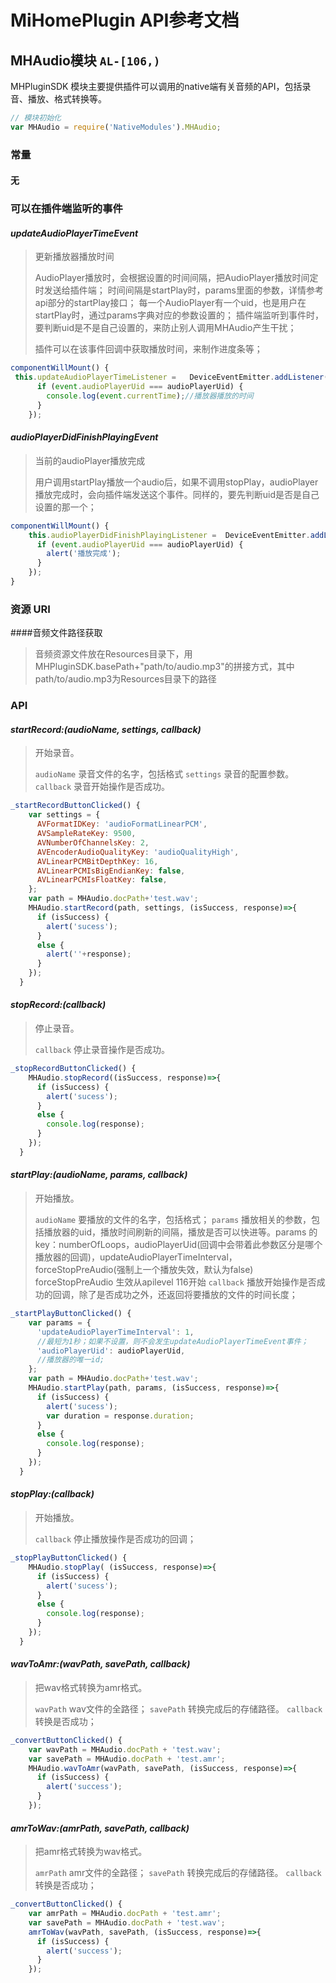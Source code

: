 # MiHomePlugin API参考文档
## MHAudio模块 `AL-[106,)`

MHPluginSDK 模块主要提供插件可以调用的native端有关音频的API，包括录音、播放、格式转换等。

```js
// 模块初始化
var MHAudio = require('NativeModules').MHAudio;
```

### 常量
#### 无



### 可以在插件端监听的事件
#### *updateAudioPlayerTimeEvent*
>更新播放器播放时间
>
>AudioPlayer播放时，会根据设置的时间间隔，把AudioPlayer播放时间定时发送给插件端；
>时间间隔是startPlay时，params里面的参数，详情参考api部分的startPlay接口；
>每一个AudioPlayer有一个uid，也是用户在startPlay时，通过params字典对应的参数设置的；
>插件端监听到事件时，要判断uid是不是自己设置的，来防止别人调用MHAudio产生干扰；
>
>插件可以在该事件回调中获取播放时间，来制作进度条等；
>
```js
componentWillMount() {
 this.updateAudioPlayerTimeListener = 	DeviceEventEmitter.addListener(MHAudio.updateAudioPlayerTimeEvent, (event) => {
      if (event.audioPlayerUid === audioPlayerUid) {
        console.log(event.currentTime);//播放器播放的时间
      }
    });
```

#### *audioPlayerDidFinishPlayingEvent*
>当前的audioPlayer播放完成
>
>用户调用startPlay播放一个audio后，如果不调用stopPlay，audioPlayer播放完成时，会向插件端发送这个事件。同样的，要先判断uid是否是自己设置的那一个；
>
```js
componentWillMount() {
	this.audioPlayerDidFinishPlayingListener = 	DeviceEventEmitter.addListener(MHAudio.audioPlayerDidFinishPlayingEvent, 	(event) => {
      if (event.audioPlayerUid === audioPlayerUid) {
        alert('播放完成');
      }
    });
}
```

### 资源 URI
####音频文件路径获取

>音频资源文件放在Resources目录下，用MHPluginSDK.basePath+"path/to/audio.mp3"的拼接方式，其中path/to/audio.mp3为Resources目录下的路径

### API
#### *startRecord:(audioName, settings, callback)*
>开始录音。
>
>`audioName` 录音文件的名字，包括格式
>`settings` 录音的配置参数。
>`callback` 录音开始操作是否成功。
>
```js
_startRecordButtonClicked() {
    var settings = {
      AVFormatIDKey: 'audioFormatLinearPCM',
      AVSampleRateKey: 9500,
      AVNumberOfChannelsKey: 2,
      AVEncoderAudioQualityKey: 'audioQualityHigh',
      AVLinearPCMBitDepthKey: 16,
      AVLinearPCMIsBigEndianKey: false,
      AVLinearPCMIsFloatKey: false,
    };
    var path = MHAudio.docPath+'test.wav';
    MHAudio.startRecord(path, settings, (isSuccess, response)=>{
      if (isSuccess) {
        alert('sucess');
      }
      else {
        alert(''+response);
      }
    });
  }
```

#### *stopRecord:(callback)*
>停止录音。
>
>`callback` 停止录音操作是否成功。
>
```js
_stopRecordButtonClicked() {
    MHAudio.stopRecord((isSuccess, response)=>{
      if (isSuccess) {
        alert('sucess');
      }
      else {
        console.log(response);
      }
    });
  }
```

#### *startPlay:(audioName, params, callback)*
>开始播放。
>
>`audioName` 要播放的文件的名字，包括格式；
>`params` 播放相关的参数，包括播放器的uid，播放时间刷新的间隔，播放是否可以快进等。params 的key：numberOfLoops，audioPlayerUid(回调中会带着此参数区分是哪个播放器的回调)，updateAudioPlayerTimeInterval，forceStopPreAudio(强制上一个播放失效，默认为false) forceStopPreAudio 生效从apilevel 116开始
>`callback` 播放开始操作是否成功的回调，除了是否成功之外，还返回将要播放的文件的时间长度；
```js
_startPlayButtonClicked() {
    var params = {
      'updateAudioPlayerTimeInterval': 1,
      //最短为1秒；如果不设置，则不会发生updateAudioPlayerTimeEvent事件；
      'audioPlayerUid': audioPlayerUid,
      //播放器的唯一id;
    };
    var path = MHAudio.docPath+'test.wav';
    MHAudio.startPlay(path, params, (isSuccess, response)=>{
      if (isSuccess) {
        alert('sucess');
        var duration = response.duration;
      }
      else {
        console.log(response);
      }
    });
  }
```

#### *stopPlay:(callback)*
>开始播放。
>
>`callback` 停止播放操作是否成功的回调；
>
```js
_stopPlayButtonClicked() {
    MHAudio.stopPlay( (isSuccess, response)=>{
      if (isSuccess) {
        alert('sucess');
      }
      else {
        console.log(response);
      }
    });
  }
```

#### *wavToAmr:(wavPath, savePath, callback)*
>把wav格式转换为amr格式。
>
>`wavPath` wav文件的全路径；
>`savePath` 转换完成后的存储路径。
>`callback` 转换是否成功；
>
```js
_convertButtonClicked() {
    var wavPath = MHAudio.docPath + 'test.wav';
    var savePath = MHAudio.docPath + 'test.amr';
    MHAudio.wavToAmr(wavPath, savePath, (isSuccess, response)=>{
      if (isSuccess) {
        alert('success');
      }
    });
```

#### *amrToWav:(amrPath, savePath, callback)*
>把amr格式转换为wav格式。
>
>`amrPath` amr文件的全路径；
>`savePath` 转换完成后的存储路径。
>`callback` 转换是否成功；
>
```js
_convertButtonClicked() {
    var amrPath = MHAudio.docPath + 'test.amr';
    var savePath = MHAudio.docPath + 'test.wav';
    amrToWav(wavPath, savePath, (isSuccess, response)=>{
      if (isSuccess) {
        alert('success');
      }
    });
```




